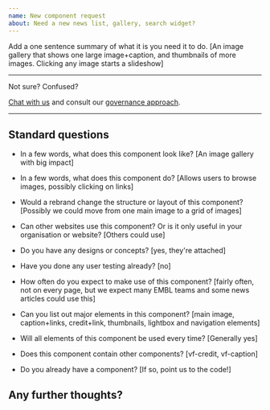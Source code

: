 ```yaml
---
name: New component request
about: Need a new news list, gallery, search widget?
---
```


Add a one sentence summary of what it is you need it to do.
[An image gallery that shows one large image+caption, and thumbnails of more images. Clicking any image starts a slideshow]

---

Not sure? Confused?

[Chat with us](https://join.slack.com/t/visual-framework/shared_invite/enQtNDAxNzY0NDg4NTY0LWFhMjEwNGY3ZTk3NWYxNWVjOWQ1ZWE4YjViZmY1YjBkMDQxMTNlNjQ0N2ZiMTQ1ZTZiMGM4NjU5Y2E0MjM3ZGQ) and consult our [governance approach](https://visual-framework.github.io/vf-welcome/developing/guidelines/governance/).

---

## Standard questions

- In a few words, what does this component look like?
  [An image gallery with big impact]

- In a few words, what does this component do?
  [Allows users to browse images, possibly clicking on links]

- Would a rebrand change the structure or layout of this component?
  [Possibly we could move from one main image to a grid of images]

- Can other websites use this component? Or is it only useful in your organisation or website?
  [Others could use]

- Do you have any designs or concepts?
  [yes, they're attached]

- Have you done any user testing already?
  [no]

- How often do you expect to make use of this component?
  [fairly often, not on every page, but we expect many EMBL teams and some news articles could use this]

- Can you list out major elements in this component?
  [main image, caption+links, credit+link, thumbnails, lightbox and navigation elements]

- Will all elements of this component be used every time?
  [Generally yes]

- Does this component contain other components?
  [vf-credit, vf-caption]

- Do you already have a component?
  [If so, point us to the code!]

## Any further thoughts?
